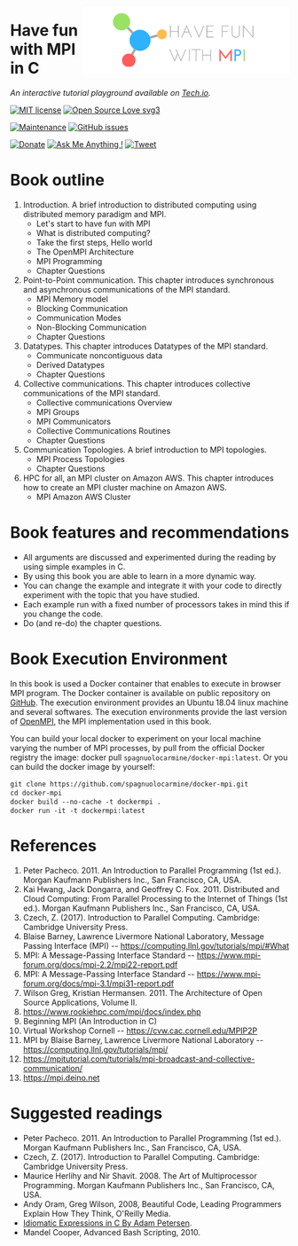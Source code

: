 <a href="http://bit.ly/have-fun-with-mpi" ><img src="cover.png" alt="logo" height="120" align="right"/></a>

# Have fun with MPI in C

*An interactive tutorial playground available on [Tech.io](http://bit.ly/have-fun-with-mpi).*

[![MIT license](https://img.shields.io/badge/License-MIT-blue.svg)](https://lbesson.mit-license.org/) 
[![Open Source Love svg3](https://badges.frapsoft.com/os/v3/open-source.svg?v=103)](http://bit.ly/have-fun-with-mpi)


[![Maintenance](https://img.shields.io/badge/Maintained%3F-yes-green.svg)](https://github.com/spagnuolocarmine/playground-mpi) 
[![GitHub issues](https://img.shields.io/github/issues/Naereen/StrapDown.js.svg)](https://github.com/spagnuolocarmine/playground-mpi/issues/) 


[![Donate](https://img.shields.io/badge/PayPal-Donate%20to%20Author-blue.svg)](https://www.paypal.me/CarmineSpagnuolo) [![Ask Me Anything !](https://img.shields.io/badge/Ask%20me-anything-1abc9c.svg)](https://github.com/spagnuolocarmine/playground-mpi/issues)
[![Tweet](https://img.shields.io/twitter/url/http/shields.io.svg?style=social)](https://twitter.com/intent/tweet?text=Have%20fun%20with%20MPI%20in%20C%20&url=http://bit.ly/have-fun-with-mpi&hashtags=c,mpi,programming,tutorial,parallel-computing,distributed-computing,distributed-memory) 

<!--#Preface-->

# Book outline

1. Introduction. A brief introduction to distributed computing using distributed memory paradigm and MPI.
    - Let's start to have fun with MPI
    - What is distributed computing?
    - Take the first steps, Hello world
    - The OpenMPI Architecture
    - MPI Programming
    - Chapter Questions
2. Point-to-Point communication. This chapter introduces synchronous and asynchronous communications of the MPI standard.
    - MPI Memory model
    - Blocking Communication
    - Communication Modes
    - Non-Blocking Communication
    - Chapter Questions
3. Datatypes. This chapter introduces Datatypes of the MPI standard.
    - Communicate noncontiguous data
    - Derived Datatypes
    - Chapter Questions
4. Collective communications. This chapter introduces collective communications of the MPI standard.
    - Collective communications Overview
    - MPI Groups
    - MPI Communicators
    - Collective Communications Routines
    - Chapter Questions
5. Communication Topologies. A brief introduction to MPI topologies.
    - MPI Process Topologies
    - Chapter Questions
6. HPC for all, an MPI cluster on Amazon AWS. This chapter introduces how to create an MPI cluster machine on Amazon AWS. 
     - MPI Amazon AWS Cluster

# Book features and recommendations

- All arguments are discussed and experimented during the reading by using simple examples in C.
- By using this book you are able to learn in a more dynamic way.
- You can change the example and integrate it with your code to directly experiment with the topic that you have studied.
- Each example run with a fixed number of processors takes in mind this if you change the code.
- Do (and re-do) the chapter questions.


# Book Execution Environment

In this book is used a Docker container that enables to execute in browser MPI program. 
The Docker container is available on public repository on [GitHub](https://github.com/spagnuolocarmine/docker-mpi). The execution environment provides an Ubuntu 18.04 linux machine and several softwares. The execution environments provide the last version of [OpenMPI](https://www.open-mpi.org/), the MPI implementation used in this book. 

You can build your local docker to experiment on your local machine varying the number of MPI processes, by pull from the official Docker registry the image:  docker pull ```spagnuolocarmine/docker-mpi:latest```. Or you can build the docker image by yourself:

```
git clone https://github.com/spagnuolocarmine/docker-mpi.git
cd docker-mpi
docker build --no-cache -t dockermpi .
docker run -it -t dockermpi:latest
```

# References

1. Peter Pacheco. 2011. An Introduction to Parallel Programming (1st ed.). Morgan Kaufmann Publishers Inc., San Francisco, CA, USA.
2. Kai Hwang, Jack Dongarra, and Geoffrey C. Fox. 2011. Distributed and Cloud Computing: From Parallel Processing to the Internet of Things (1st ed.). Morgan Kaufmann Publishers Inc., San Francisco, CA, USA.
3. Czech, Z. (2017). Introduction to Parallel Computing. Cambridge: Cambridge University Press.
4. Blaise Barney, Lawrence Livermore National Laboratory, Message Passing Interface (MPI) -- https://computing.llnl.gov/tutorials/mpi/#What
5. MPI: A Message-Passing Interface Standard -- https://www.mpi-forum.org/docs/mpi-2.2/mpi22-report.pdf
7. MPI: A Message-Passing Interface Standard -- https://www.mpi-forum.org/docs/mpi-3.1/mpi31-report.pdf
8. Wilson Greg, Kristian Hermansen. 2011. The Architecture of Open Source Applications, Volume II.
9. https://www.rookiehpc.com/mpi/docs/index.php
10. Beginning MPI (An Introduction in C)
11. Virtual Workshop Cornell -- https://cvw.cac.cornell.edu/MPIP2P
12. MPI by Blaise Barney, Lawrence Livermore National Laboratory -- https://computing.llnl.gov/tutorials/mpi/
13. https://mpitutorial.com/tutorials/mpi-broadcast-and-collective-communication/
14. https://mpi.deino.net

# Suggested readings

- Peter Pacheco. 2011. An Introduction to Parallel Programming (1st ed.). Morgan Kaufmann Publishers Inc., San Francisco, CA, USA.
- Czech, Z. (2017). Introduction to Parallel Computing. Cambridge: Cambridge University Press.
- Maurice Herlihy and Nir Shavit. 2008. The Art of Multiprocessor Programming. Morgan Kaufmann Publishers Inc., San Francisco, CA, USA.
- Andy Oram, Greg Wilson, 2008, Beautiful Code, Leading Programmers Explain How They Think,  O'Reilly Media.
- [Idiomatic Expressions in C By Adam Petersen](https://www.adamtornhill.com/Idiomatic_expressions_in_C.pdf). 
- Mandel Cooper, Advanced Bash Scripting, 2010.